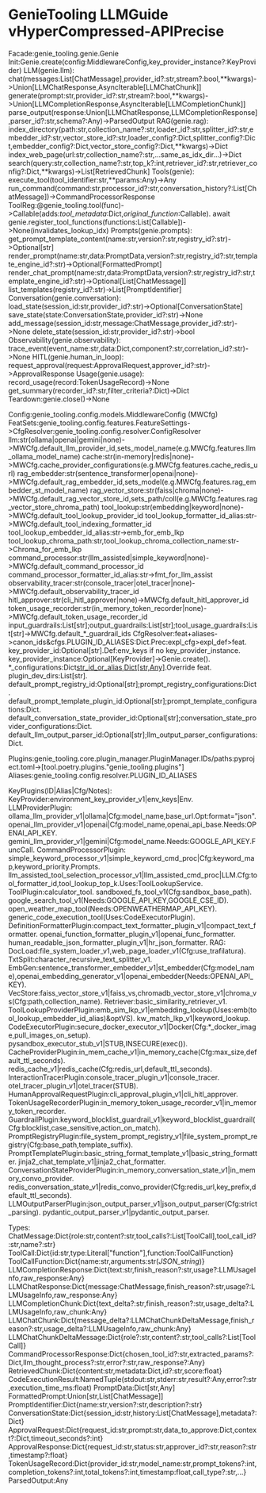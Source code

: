 # GenieTooling LLMGuide vHyperCompressed-APIPrecise
Facade:genie_tooling.genie.Genie
Init:Genie.create(config:MiddlewareConfig,key_provider_instance?:KeyProvider)
LLM(genie.llm):
 chat(messages:List[ChatMessage],provider_id?:str,stream?:bool,**kwargs)->Union[LLMChatResponse,AsyncIterable[LLMChatChunk]]
 generate(prompt:str,provider_id?:str,stream?:bool,**kwargs)->Union[LLMCompletionResponse,AsyncIterable[LLMCompletionChunk]]
 parse_output(response:Union[LLMChatResponse,LLMCompletionResponse],parser_id?:str,schema?:Any)->ParsedOutput
RAG(genie.rag):
 index_directory(path:str,collection_name?:str,loader_id?:str,splitter_id?:str,embedder_id?:str,vector_store_id?:str,loader_config?:Dict,splitter_config?:Dict,embedder_config?:Dict,vector_store_config?:Dict,**kwargs)->Dict
 index_web_page(url:str,collection_name?:str,...same_as_idx_dir...)->Dict
 search(query:str,collection_name?:str,top_k?:int,retriever_id?:str,retriever_config?:Dict,**kwargs)->List[RetrievedChunk]
Tools(genie):
 execute_tool(tool_identifier:str,**params:Any)->Any
 run_command(command:str,processor_id?:str,conversation_history?:List[ChatMessage])->CommandProcessorResponse
ToolReg:@genie_tooling.tool(func)->Callable(adds:_tool_metadata_:Dict,_original_function_:Callable). await genie.register_tool_functions(functions:List[Callable])->None(invalidates_lookup_idx)
Prompts(genie.prompts):
 get_prompt_template_content(name:str,version?:str,registry_id?:str)->Optional[str]
 render_prompt(name:str,data:PromptData,version?:str,registry_id?:str,template_engine_id?:str)->Optional[FormattedPrompt]
 render_chat_prompt(name:str,data:PromptData,version?:str,registry_id?:str,template_engine_id?:str)->Optional[List[ChatMessage]]
 list_templates(registry_id?:str)->List[PromptIdentifier]
Conversation(genie.conversation):
 load_state(session_id:str,provider_id?:str)->Optional[ConversationState]
 save_state(state:ConversationState,provider_id?:str)->None
 add_message(session_id:str,message:ChatMessage,provider_id?:str)->None
 delete_state(session_id:str,provider_id?:str)->bool
Observability(genie.observability):
 trace_event(event_name:str,data:Dict,component?:str,correlation_id?:str)->None
HITL(genie.human_in_loop):
 request_approval(request:ApprovalRequest,approver_id?:str)->ApprovalResponse
Usage(genie.usage):
 record_usage(record:TokenUsageRecord)->None
 get_summary(recorder_id?:str,filter_criteria?:Dict)->Dict
Teardown:genie.close()->None

Config:genie_tooling.config.models.MiddlewareConfig (MWCfg)
 FeatSets:genie_tooling.config.features.FeatureSettings->CfgResolver:genie_tooling.config.resolver.ConfigResolver
  llm:str(ollama|openai|gemini|none)->MWCfg.default_llm_provider_id,sets_model_name(e.g.MWCfg.features.llm_ollama_model_name)
  cache:str(in-memory|redis|none)->MWCfg.cache_provider_configurations(e.g.MWCfg.features.cache_redis_url)
  rag_embedder:str(sentence_transformer|openai|none)->MWCfg.default_rag_embedder_id,sets_model(e.g.MWCfg.features.rag_embedder_st_model_name)
  rag_vector_store:str(faiss|chroma|none)->MWCfg.default_rag_vector_store_id,sets_path/coll(e.g.MWCfg.features.rag_vector_store_chroma_path)
  tool_lookup:str(embedding|keyword|none)->MWCfg.default_tool_lookup_provider_id
   tool_lookup_formatter_id_alias:str->MWCfg.default_tool_indexing_formatter_id
   tool_lookup_embedder_id_alias:str->emb_for_emb_lkp
   tool_lookup_chroma_path:str,tool_lookup_chroma_collection_name:str->Chroma_for_emb_lkp
  command_processor:str(llm_assisted|simple_keyword|none)->MWCfg.default_command_processor_id
   command_processor_formatter_id_alias:str->fmt_for_llm_assist
  observability_tracer:str(console_tracer|otel_tracer|none)->MWCfg.default_observability_tracer_id
  hitl_approver:str(cli_hitl_approver|none)->MWCfg.default_hitl_approver_id
  token_usage_recorder:str(in_memory_token_recorder|none)->MWCfg.default_token_usage_recorder_id
  input_guardrails:List[str];output_guardrails:List[str];tool_usage_guardrails:List[str]->MWCfg.default_*_guardrail_ids
 CfgResolver:feat+aliases->canon_ids&cfgs.PLUGIN_ID_ALIASES:Dict.Prec:expl_cfg>expl_def>feat.
 key_provider_id:Optional[str].Def:env_keys if no key_provider_instance.
 key_provider_instance:Optional[KeyProvider]->Genie.create().
 *_configurations:Dict[str_id_or_alias,Dict[str,Any]](e.g.llm_provider_configurations,tool_configurations).Override feat.
 plugin_dev_dirs:List[str].
 default_prompt_registry_id:Optional[str];prompt_registry_configurations:Dict.
 default_prompt_template_plugin_id:Optional[str];prompt_template_configurations:Dict.
 default_conversation_state_provider_id:Optional[str];conversation_state_provider_configurations:Dict.
 default_llm_output_parser_id:Optional[str];llm_output_parser_configurations:Dict.

Plugins:genie_tooling.core.plugin_manager.PluginManager.IDs/paths:pyproject.toml->[tool.poetry.plugins."genie_tooling.plugins"]
Aliases:genie_tooling.config.resolver.PLUGIN_ID_ALIASES

KeyPlugins(ID|Alias|Cfg/Notes):
 KeyProvider:environment_key_provider_v1|env_keys|Env.
 LLMProviderPlugin:
  ollama_llm_provider_v1|ollama|Cfg:model_name,base_url.Opt:format="json".
  openai_llm_provider_v1|openai|Cfg:model_name,openai_api_base.Needs:OPENAI_API_KEY.
  gemini_llm_provider_v1|gemini|Cfg:model_name.Needs:GOOGLE_API_KEY.FuncCall.
 CommandProcessorPlugin:
  simple_keyword_processor_v1|simple_keyword_cmd_proc|Cfg:keyword_map,keyword_priority.Prompts.
  llm_assisted_tool_selection_processor_v1|llm_assisted_cmd_proc|LLM.Cfg:tool_formatter_id,tool_lookup_top_k.Uses:ToolLookupService.
 ToolPlugin:calculator_tool. sandboxed_fs_tool_v1(Cfg:sandbox_base_path). google_search_tool_v1(Needs:GOOGLE_API_KEY,GOOGLE_CSE_ID). open_weather_map_tool(Needs:OPENWEATHERMAP_API_KEY). generic_code_execution_tool(Uses:CodeExecutorPlugin).
 DefinitionFormatterPlugin:compact_text_formatter_plugin_v1|compact_text_formatter. openai_function_formatter_plugin_v1|openai_func_formatter. human_readable_json_formatter_plugin_v1|hr_json_formatter.
 RAG:
  DocLoad:file_system_loader_v1,web_page_loader_v1(Cfg:use_trafilatura).
  TxtSplit:character_recursive_text_splitter_v1.
  EmbGen:sentence_transformer_embedder_v1|st_embedder(Cfg:model_name),openai_embedding_generator_v1|openai_embedder(Needs:OPENAI_API_KEY).
  VecStore:faiss_vector_store_v1|faiss_vs,chromadb_vector_store_v1|chroma_vs(Cfg:path,collection_name).
  Retriever:basic_similarity_retriever_v1.
 ToolLookupProviderPlugin:emb_sim_lkp_v1|embedding_lookup(Uses:emb(tool_lookup_embedder_id_alias)&optVS). kw_match_lkp_v1|keyword_lookup.
 CodeExecutorPlugin:secure_docker_executor_v1|Docker(Cfg:*_docker_image,pull_images_on_setup). pysandbox_executor_stub_v1|STUB,INSECURE(exec()).
 CacheProviderPlugin:in_mem_cache_v1|in_memory_cache(Cfg:max_size,default_ttl_seconds). redis_cache_v1|redis_cache(Cfg:redis_url,default_ttl_seconds).
 InteractionTracerPlugin:console_tracer_plugin_v1|console_tracer. otel_tracer_plugin_v1|otel_tracer(STUB).
 HumanApprovalRequestPlugin:cli_approval_plugin_v1|cli_hitl_approver.
 TokenUsageRecorderPlugin:in_memory_token_usage_recorder_v1|in_memory_token_recorder.
 GuardrailPlugin:keyword_blocklist_guardrail_v1|keyword_blocklist_guardrail(Cfg:blocklist,case_sensitive,action_on_match).
 PromptRegistryPlugin:file_system_prompt_registry_v1|file_system_prompt_registry(Cfg:base_path,template_suffix).
 PromptTemplatePlugin:basic_string_format_template_v1|basic_string_formatter. jinja2_chat_template_v1|jinja2_chat_formatter.
 ConversationStateProviderPlugin:in_memory_conversation_state_v1|in_memory_convo_provider. redis_conversation_state_v1|redis_convo_provider(Cfg:redis_url,key_prefix,default_ttl_seconds).
 LLMOutputParserPlugin:json_output_parser_v1|json_output_parser(Cfg:strict_parsing). pydantic_output_parser_v1|pydantic_output_parser.

Types:
 ChatMessage:Dict{role:str,content?:str,tool_calls?:List[ToolCall],tool_call_id?:str,name?:str}
 ToolCall:Dict{id:str,type:Literal["function"],function:ToolCallFunction}
 ToolCallFunction:Dict{name:str,arguments:str(*JSON_string*)}
 LLMCompletionResponse:Dict{text:str,finish_reason?:str,usage?:LLMUsageInfo,raw_response:Any}
 LLMChatResponse:Dict{message:ChatMessage,finish_reason?:str,usage?:LLMUsageInfo,raw_response:Any}
 LLMCompletionChunk:Dict{text_delta?:str,finish_reason?:str,usage_delta?:LLMUsageInfo,raw_chunk:Any}
 LLMChatChunk:Dict{message_delta?:LLMChatChunkDeltaMessage,finish_reason?:str,usage_delta?:LLMUsageInfo,raw_chunk:Any}
 LLMChatChunkDeltaMessage:Dict{role?:str,content?:str,tool_calls?:List[ToolCall]}
 CommandProcessorResponse:Dict{chosen_tool_id?:str,extracted_params?:Dict,llm_thought_process?:str,error?:str,raw_response?:Any}
 RetrievedChunk:Dict{content:str,metadata:Dict,id?:str,score:float}
 CodeExecutionResult:NamedTuple(stdout:str,stderr:str,result?:Any,error?:str,execution_time_ms:float)
 PromptData:Dict[str,Any]
 FormattedPrompt:Union[str,List[ChatMessage]]
 PromptIdentifier:Dict{name:str,version?:str,description?:str}
 ConversationState:Dict{session_id:str,history:List[ChatMessage],metadata?:Dict}
 ApprovalRequest:Dict{request_id:str,prompt:str,data_to_approve:Dict,context?:Dict,timeout_seconds?:int}
 ApprovalResponse:Dict{request_id:str,status:str,approver_id?:str,reason?:str,timestamp?:float}
 TokenUsageRecord:Dict{provider_id:str,model_name:str,prompt_tokens?:int,completion_tokens?:int,total_tokens?:int,timestamp:float,call_type?:str,...}
 ParsedOutput:Any